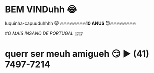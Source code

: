 # BEM VINDuhh :joy:
luquinha-capuuduhhhh 😸
🔥🔥🔥🔥🔥🔥🔥🔥**10 ANUS** 😈🔥🔥🔥🔥🔥🔥🔥🔥

#_O MAIS INSANO DE PORTUGAL 🇨🇬_

# querr ser meuh amigueh 😏 ▶️ (41) 7497-7214
